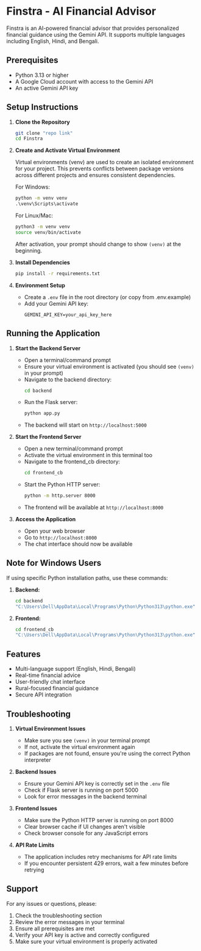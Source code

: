 # Finstra - AI Financial Advisor

Finstra is an AI-powered financial advisor that provides personalized financial guidance using the Gemini API. It supports multiple languages including English, Hindi, and Bengali.

## Prerequisites

- Python 3.13 or higher
- A Google Cloud account with access to the Gemini API
- An active Gemini API key

## Setup Instructions

1. **Clone the Repository**
   ```bash
   git clone "repo link"
   cd Finstra
   ```

2. **Create and Activate Virtual Environment**
   
   Virtual environments (venv) are used to create an isolated environment for your project. This prevents conflicts between package versions across different projects and ensures consistent dependencies.

   For Windows:
   ```cmd
   python -m venv venv
   .\venv\Scripts\activate
   ```

   For Linux/Mac:
   ```bash
   python3 -m venv venv
   source venv/bin/activate
   ```

   After activation, your prompt should change to show `(venv)` at the beginning.

3. **Install Dependencies**
   ```bash
   pip install -r requirements.txt
   ```

4. **Environment Setup**
   - Create a `.env` file in the root directory (or copy from .env.example)
   - Add your Gemini API key:
     ```
     GEMINI_API_KEY=your_api_key_here
     ```

## Running the Application

1. **Start the Backend Server**
   - Open a terminal/command prompt
   - Ensure your virtual environment is activated (you should see `(venv)` in your prompt)
   - Navigate to the backend directory:
     ```bash
     cd backend
     ```
   - Run the Flask server:
     ```bash
     python app.py
     ```
   - The backend will start on `http://localhost:5000`

2. **Start the Frontend Server**
   - Open a new terminal/command prompt
   - Activate the virtual environment in this terminal too
   - Navigate to the frontend_cb directory:
     ```bash
     cd frontend_cb
     ```
   - Start the Python HTTP server:
     ```bash
     python -m http.server 8000
     ```
   - The frontend will be available at `http://localhost:8000`

3. **Access the Application**
   - Open your web browser
   - Go to `http://localhost:8000`
   - The chat interface should now be available

## Note for Windows Users

If using specific Python installation paths, use these commands:

1. **Backend:**
   ```cmd
   cd backend
   "C:\Users\Dell\AppData\Local\Programs\Python\Python313\python.exe" app.py
   ```

2. **Frontend:**
   ```cmd
   cd frontend_cb
   "C:\Users\Dell\AppData\Local\Programs\Python\Python313\python.exe" -m http.server 8000
   ```

## Features

- Multi-language support (English, Hindi, Bengali)
- Real-time financial advice
- User-friendly chat interface
- Rural-focused financial guidance
- Secure API integration

## Troubleshooting

1. **Virtual Environment Issues**
   - Make sure you see `(venv)` in your terminal prompt
   - If not, activate the virtual environment again
   - If packages are not found, ensure you're using the correct Python interpreter

2. **Backend Issues**
   - Ensure your Gemini API key is correctly set in the `.env` file
   - Check if Flask server is running on port 5000
   - Look for error messages in the backend terminal

3. **Frontend Issues**
   - Make sure the Python HTTP server is running on port 8000
   - Clear browser cache if UI changes aren't visible
   - Check browser console for any JavaScript errors

4. **API Rate Limits**
   - The application includes retry mechanisms for API rate limits
   - If you encounter persistent 429 errors, wait a few minutes before retrying

## Support

For any issues or questions, please:
1. Check the troubleshooting section
2. Review the error messages in your terminal
3. Ensure all prerequisites are met
4. Verify your API key is active and correctly configured
5. Make sure your virtual environment is properly activated